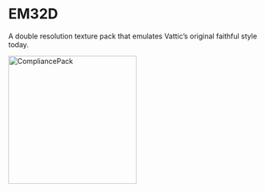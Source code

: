 # EM32D
A double resolution texture pack that emulates Vattic’s original faithful style today.

<img src="https://cdn.discordapp.com/attachments/814198781301096449/917173116545925172/EM_Banner_Blurred_Text.png" alt="CompliancePack" align="center" height="256px">
